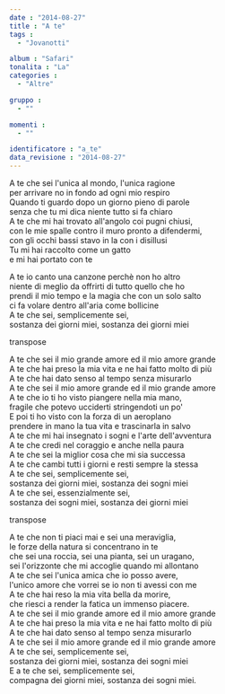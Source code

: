 ```yaml
---
date : "2014-08-27"
title : "A te"
tags : 
  - "Jovanotti"

album : "Safari"
tonalita : "La"
categories : 
  - "Altre"

gruppo : 
  - ""

momenti : 
  - ""

identificatore : "a_te"
data_revisione : "2014-08-27"
---
```

  
  
  
A te che sei l'unica al mondo, l'unica ragione   
per arrivare no in fondo ad ogni mio respiro   
Quando ti guardo dopo un giorno pieno di parole    
senza che tu mi dica niente tutto si fa chiaro   
A te che mi hai trovato all'angolo coi pugni chiusi,   
con le mie spalle contro il muro pronto a difendermi,   
con gli occhi bassi stavo in la con i disillusi   
Tu mi hai raccolto come un gatto  
e mi hai portato con te   
  
A te io canto una canzone perchè non ho altro   
niente di meglio da offrirti di tutto quello che ho   
prendi il mio tempo e la magia che con un solo salto   
ci fa volare dentro all'aria come bollicine   
A te che sei, semplicemente sei,  
sostanza dei giorni miei, sostanza dei giorni miei  
  
transpose  
  
  
A te che sei il mio grande amore ed il mio amore grande   
A te che hai preso la mia vita e ne hai fatto molto di più   
A te che hai dato senso al tempo senza misurarlo   
A te che sei il mio amore grande ed il mio grande amore   
A te che io ti ho visto piangere nella mia mano,   
fragile che potevo ucciderti stringendoti un po'   
E poi ti ho visto con la forza di un aeroplano   
prendere in mano la tua vita e trascinarla in salvo   
A te che mi hai insegnato i sogni e l'arte dell'avventura   
A te che credi nel coraggio e anche nella paura   
A te che sei la miglior cosa che mi sia successa   
A te che cambi tutti i giorni e resti sempre la stessa   
A te che sei, semplicemente sei,  
sostanza dei giorni miei, sostanza dei sogni miei  
A te che sei, essenzialmente sei,  
sostanza dei sogni miei, sostanza dei giorni miei  
  
transpose  
  
  
A te che non ti piaci mai e sei una meraviglia,   
le forze della natura si concentrano in te  
che sei una roccia, sei una pianta, sei un uragano,   
sei l'orizzonte che mi accoglie quando mi allontano   
A te che sei l'unica amica che io posso avere,  
l'unico amore che vorrei se io non ti avessi con me  
A te che hai reso la mia vita bella da morire,   
che riesci a render la fatica un immenso piacere.   
A te che sei il mio grande amore ed il mio amore grande   
A te che hai preso la mia vita e ne hai fatto molto di più  
A te che hai dato senso al tempo senza misurarlo   
A te che sei il mio amore grande ed il mio grande amore   
A te che sei, semplicemente sei,  
sostanza dei giorni miei, sostanza dei sogni miei  
E a te che sei, semplicemente sei,   
compagna dei giorni miei, sostanza dei sogni miei.  
  
  
